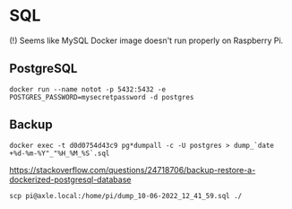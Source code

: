 # SQL

(!) Seems like MySQL Docker image doesn't run properly on Raspberry Pi.

## PostgreSQL

```
docker run --name notot -p 5432:5432 -e POSTGRES_PASSWORD=mysecretpassword -d postgres
```

## Backup

```
docker exec -t d0d0754d43c9 pg*dumpall -c -U postgres > dump_`date +%d-%m-%Y"_"%H_%M_%S`.sql
```

https://stackoverflow.com/questions/24718706/backup-restore-a-dockerized-postgresql-database

```
scp pi@axle.local:/home/pi/dump_10-06-2022_12_41_59.sql ./
```
